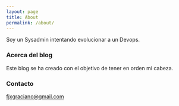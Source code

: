 ```yaml
---
layout: page
title: About
permalink: /about/
---
```


Soy un Sysadmin intentando evolucionar a un Devops.

### Acerca del blog

Este blog se ha creado con el objetivo de tener en orden mi cabeza.

### Contacto

[fjxgraciano@gmail.com](mailto:fjxgraciano@gmail.com)
